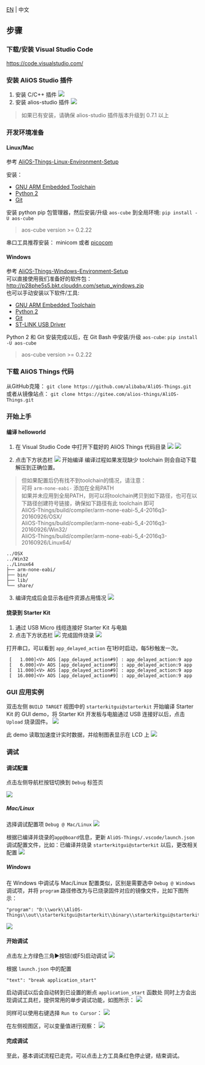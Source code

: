 [EN](Starter-Kit-Tutorial) | 中文
## 步骤

### 下载/安装 Visual Studio Code
https://code.visualstudio.com/

### 安装 AliOS Studio 插件
1. 安装 C/C++ 插件
![](https://img.alicdn.com/tfs/TB1YVS4ghGYBuNjy0FnXXX5lpXa-3270-2182.png)
2. 安装 alios-studio 插件
![](https://img.alicdn.com/tfs/TB1eFS4ghGYBuNjy0FnXXX5lpXa-3270-2182.png)
> 如果已有安装，请确保 alios-studio 插件版本升级到 0.7.1 以上

### 开发环境准备

#### Linux/Mac

参考 [AliOS-Things-Linux-Environment-Setup](https://github.com/alibaba/AliOS-Things/wiki/AliOS-Things-Linux-Environment-Setup)

安装：
- [GNU ARM Embedded Toolchain](https://launchpad.net/gcc-arm-embedded/+download)
- [Python 2](https://www.python.org/downloads/)
- [Git](https://git-scm.com/downloads)

安装 python pip 包管理器，然后安装/升级 `aos-cube` 到全局环境:
`pip install -U aos-cube`
> aos-cube version >= 0.2.22

串口工具推荐安装：
minicom 或者 [picocom](https://github.com/npat-efault/picocom)

#### Windows
参考 [AliOS-Things-Windows-Environment-Setup](https://github.com/alibaba/AliOS-Things/wiki/AliOS-Things-Windows-Environment-Setup)  
可以直接使用我们准备好的软件包：http://p28phe5s5.bkt.clouddn.com/setup_windows.zip  
也可以手动安装以下软件/工具:  
- [GNU ARM Embedded Toolchain](https://launchpad.net/gcc-arm-embedded/+download)
- [Python 2](https://www.python.org/downloads/)
- [Git](https://git-scm.com/downloads)
- [ST-LINK USB Driver](http://www.st.com/en/development-tools/stsw-link009.html)

Python 2 和 Git 安装完成以后，在 Git Bash 中安装/升级 `aos-cube`:
`pip install -U aos-cube`
> aos-cube version >= 0.2.22

### 下载 AliOS Things 代码

从GitHub克隆：
`git clone https://github.com/alibaba/AliOS-Things.git`  
或者从镜像站点：
`git clone https://gitee.com/alios-things/AliOS-Things.git`


### 开始上手
#### 编译 helloworld

1. 在 Visual Studio Code 中打开下载好的 AliOS Things 代码目录
![](https://img.alicdn.com/tfs/TB1RJyMgf1TBuNjy0FjXXajyXXa-3270-2182.png)
![](https://img.alicdn.com/tfs/TB1v6uPgeuSBuNjy1XcXXcYjFXa-3270-2182.png)

2. 点击下方状态栏 ![](https://img.alicdn.com/tfs/TB1HC9KgkyWBuNjy0FpXXassXXa-72-22.png) 开始编译
编译过程如果发现缺少 toolchain 则会自动下载解压到正确位置。

> 但如果配置后仍有找不到toolchain的情况，请注意：  
> 可将 `arm-none-eabi-` 添加在全局PATH  
> 如果并未应用到全局PATH，则可以将toolchain拷贝到如下路径，也可在以下路径创建符号链接，确保如下路径有此 toolchain 即可  
> AliOS-Things/build/compiler/arm-none-eabi-5_4-2016q3-20160926/OSX/  
> AliOS-Things/build/compiler/arm-none-eabi-5_4-2016q3-20160926/Win32/  
> AliOS-Things/build/compiler/arm-none-eabi-5_4-2016q3-20160926/Linux64/  
```
../OSX
../Win32
../Linux64
├── arm-none-eabi/
├── bin/
├── lib/
└── share/
```

3. 编译完成后会显示各组件资源占用情况
![](https://img.alicdn.com/tfs/TB1q.wUgntYBeNjy1XdXXXXyVXa-3270-2182.png)

#### 烧录到 Starter Kit

1. 通过 USB Micro 线缆连接好 Starter Kit 与电脑
2. 点击下方状态栏 ![](https://img.alicdn.com/tfs/TB1TyipgbGYBuNjy0FoXXciBFXa-75-22.png) 完成固件烧录
![](https://img.alicdn.com/tfs/TB1jW2ngeuSBuNjSsplXXbe8pXa-3270-2182.png)

打开串口，可以看到 `app_delayed_action` 在1秒时启动，每5秒触发一次。
```
 [   1.000]<V> AOS [app_delayed_action#9] : app_delayed_action:9 app
 [   6.000]<V> AOS [app_delayed_action#9] : app_delayed_action:9 app
 [  11.000]<V> AOS [app_delayed_action#9] : app_delayed_action:9 app
 [  16.000]<V> AOS [app_delayed_action#9] : app_delayed_action:9 app
 ```

### GUI 应用实例
双击左侧 `BUILD TARGET` 视图中的 `starterkitgui@starterkit` 开始编译 Starter Kit 的 GUI demo，将 Starter Kit 开发板与电脑通过 USB 连接好以后，点击 `Upload` 烧录固件。
![](https://img.alicdn.com/tfs/TB1RWo9gbSYBuNjSspiXXXNzpXa-3270-2182.png)

此 demo 读取加速度计实时数据，并绘制图表显示在 LCD 上
![](https://img.alicdn.com/tfs/TB1fuiEgwmTBuNjy1XbXXaMrVXa-1072-1458.png)

### 调试
#### 调试配置
点击左侧导航栏按钮切换到 `Debug` 标签页

![](https://img.alicdn.com/tfs/TB1pPlpguuSBuNjy1XcXXcYjFXa-3840-2400.png)

##### Mac/Linux
选择调试配置项 `Debug @ Mac/Linux`
![](https://img.alicdn.com/tfs/TB1ZzhpguuSBuNjy1XcXXcYjFXa-3840-2400.png)

根据已编译并烧录的`app@board`信息，更新 `AliOS-Things/.vscode/launch.json` 调试配置文件，比如：已编译并烧录 `starterkitgui@starterkit` 以后，更改相关配置
![](https://img.alicdn.com/tfs/TB1tRptgxSYBuNjSspjXXX73VXa-3840-2400.png)

##### Windows
在 Windows 中调试与 Mac/Linux 配置类似，区别是需要选中 `Debug @ Windows` 调试项，并将 `program` 路径修改为与已烧录固件对应的镜像文件，比如下图所示：
```
"program": "D:\\work\\AliOS-Things\\out\\starterkitgui@starterkit\\binary\\starterkitgui@starterkit.elf"
```
![](https://img.alicdn.com/tfs/TB114yFgCtYBeNjSspkXXbU8VXa-3840-2400.png)

#### 开始调试
点击左上方绿色三角▶️按钮(或F5)启动调试
![](https://img.alicdn.com/tfs/TB17HNpgAyWBuNjy0FpXXassXXa-3840-2400.png)

根据 `launch.json` 中的配置
```
"text": "break application_start"
```
启动调试以后会自动转到已设置的断点 `application_start` 函数处
同时上方会出现调试工具栏，提供常用的单步调试功能，如图所示：
![](https://img.alicdn.com/tfs/TB1tS8jgpuWBuNjSspnXXX1NVXa-3840-2400.png)

同样可以使用右键选择 `Run to Cursor`：
![](https://img.alicdn.com/tfs/TB1WDZ6gbGYBuNjy0FoXXciBFXa-3840-2400.png)

在左侧视图区，可以变量值进行观察：
![](https://img.alicdn.com/tfs/TB1JTZ6gbGYBuNjy0FoXXciBFXa-3840-2400.png)

#### 完成调试
至此，基本调试流程已走完，可以点击上方工具条红色停止键，结束调试。
